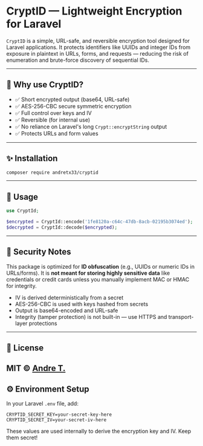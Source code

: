 # CryptID — Lightweight Encryption for Laravel

`CryptID` is a simple, URL-safe, and reversible encryption tool designed for Laravel applications. It protects identifiers like UUIDs and integer IDs from exposure in plaintext in URLs, forms, and requests — reducing the risk of enumeration and brute-force discovery of sequential IDs.

---

## 🔐 Why use CryptID?

- ✅ Short encrypted output (base64, URL-safe)
- ✅ AES-256-CBC secure symmetric encryption
- ✅ Full control over keys and IV
- ✅ Reversible (for internal use)
- ✅ No reliance on Laravel's long `Crypt::encryptString` output
- ✅ Protects URLs and form values

---

## ✨ Installation

```bash
composer require andretx33/cryptid
```

---

## 🧪 Usage

```php
use CryptId;

$encrypted = CryptId::encode('1fe8120a-c64c-47db-8acb-02195b3074ed');
$decrypted = CryptId::decode($encrypted);
```

---

## 🔐 Security Notes

This package is optimized for **ID obfuscation** (e.g., UUIDs or numeric IDs in URLs/forms). It is **not meant for storing highly sensitive data** like credentials or credit cards unless you manually implement MAC or HMAC for integrity.

- IV is derived deterministically from a secret
- AES-256-CBC is used with keys hashed from secrets
- Output is base64-encoded and URL-safe
- Integrity (tamper protection) is not built-in — use HTTPS and transport-layer protections

---

## 📄 License

MIT © [Andre T.](https://github.com/andretx33)
---

## ⚙️ Environment Setup

In your Laravel `.env` file, add:

```dotenv
CRYPTID_SECRET_KEY=your-secret-key-here
CRYPTID_SECRET_IV=your-secret-iv-here
```

These values are used internally to derive the encryption key and IV. Keep them secret!
